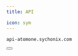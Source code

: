 ```yaml
---
title: API

icon: sym
---
```


<div class="code-block-wrapper"><!-- Note: Change nodename -->
  <pre><code>api-atomone.sychonix.com</code></pre>
  <button class="copy-btn"><i class="fas fa-copy"></i></button>
</div>
